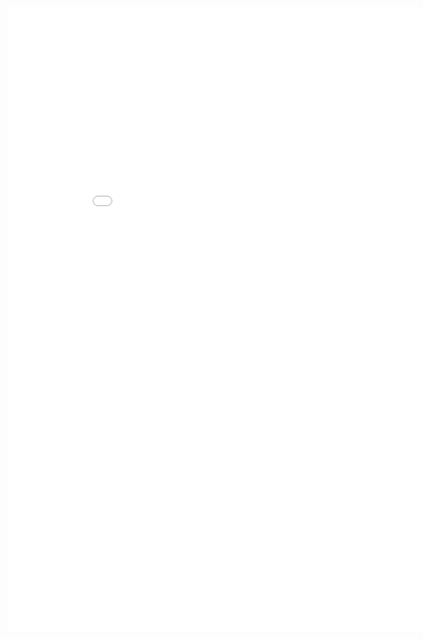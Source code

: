 <iframe width="900" height="1100" frameborder="0" scrolling="no" src="//plotly.com/~raulpoppiel/3.embed"></iframe>
